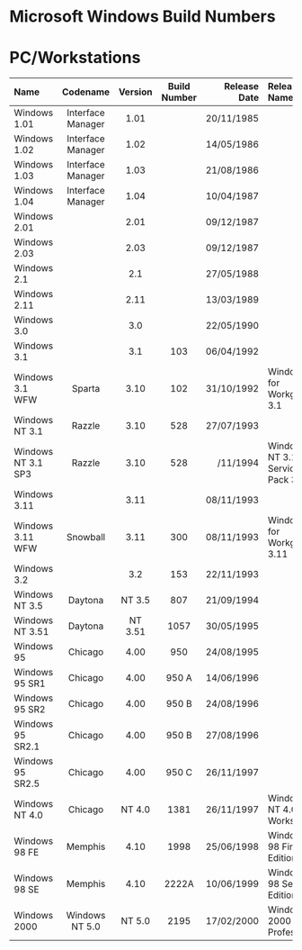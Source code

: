 # **Microsoft Windows Build Numbers**

# **PC/Workstations**

| Name               | Codename          | Version | Build Number | Release Date | Release Name                   |
| :---------------   | :---------------: | :-----: | :----------: | -----------: | :----------------------------- |
| Windows 1.01       | Interface Manager |   1.01  |              |  20/11/1985  |                                |
| Windows 1.02       | Interface Manager |   1.02  |              |  14/05/1986  |                                |
| Windows 1.03       | Interface Manager |   1.03  |              |  21/08/1986  |                                |
| Windows 1.04       | Interface Manager |   1.04  |              |  10/04/1987  |                                |
| Windows 2.01       |                   |   2.01  |              |  09/12/1987  |                                |
| Windows 2.03       |                   |   2.03  |              |  09/12/1987  |                                |
| Windows 2.1        |                   |   2.1   |              |  27/05/1988  |                                |
| Windows 2.11       |                   |   2.11  |              |  13/03/1989  |                                |
| Windows 3.0        |                   |   3.0   |              |  22/05/1990  |                                |
| Windows 3.1        |                   |   3.1   |      103     |  06/04/1992  |                                |
| Windows 3.1 WFW    |      Sparta       |   3.10  |      102     |  31/10/1992  | Windows for Workgroups 3.1     |
| Windows NT 3.1     |      Razzle       |   3.10  |      528     |  27/07/1993  |                                |
| Windows NT 3.1 SP3 |      Razzle       |   3.10  |      528     |    /11/1994  | Windows NT 3.1, Service Pack 3 |
| Windows 3.11       |                   |   3.11  |              |  08/11/1993  |                                |
| Windows 3.11 WFW   |     Snowball      |   3.11  |      300     |  08/11/1993  | Windows for Workgroups 3.11    |
| Windows 3.2        |                   |   3.2   |      153     |  22/11/1993  |                                |
| Windows NT 3.5     | Daytona           | NT 3.5  |      807     |  21/09/1994  |                                |
| Windows NT 3.51    | Daytona           | NT 3.51 |     1057     |  30/05/1995  |                                |
| Windows 95         | Chicago           | 4.00    |     950      |  24/08/1995  |                                |
| Windows 95 SR1     | Chicago           | 4.00    |     950 A    |  14/06/1996  |                                |
| Windows 95 SR2     | Chicago           | 4.00    |     950 B    |  24/08/1996  |                                |
| Windows 95 SR2.1   | Chicago           | 4.00    |     950 B    |  27/08/1996  |                                |
| Windows 95 SR2.5   | Chicago           | 4.00    |     950 C    |  26/11/1997  |                                |
| Windows NT 4.0     | Chicago           | NT 4.0  |     1381     |  26/11/1997  | Windows NT 4.0 Workstation     |
| Windows 98 FE      | Memphis           | 4.10    |     1998     |  25/06/1998  | Windows 98 First Edition       |
| Windows 98 SE      | Memphis           | 4.10    |     2222A    |  10/06/1999  | Windows 98 Second Edition      |
| Windows 2000       | Windows NT 5.0    | NT 5.0  |     2195     |  17/02/2000  | Windows 2000 Professional      |